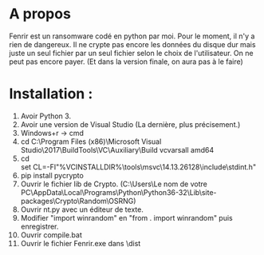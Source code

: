 # A propos
Fenrir est un ransomware codé en python par moi.
Pour le moment, il n'y a rien de dangereux.
Il ne crypte pas encore les données du disque dur mais juste un seul fichier par un seul fichier selon le choix de l'utilisateur.
On ne peut pas encore payer. (Et dans la version finale, on aura pas à le faire)

# Installation :

1. Avoir Python 3.
2. Avoir une version de Visual Studio (La dernière, plus précisement.)
3. Windows+r -> cmd
4. cd C:\Program Files (x86)\Microsoft Visual Studio\2017\BuildTools\VC\Auxiliary\Build
vcvarsall amd64
5. cd \
set CL=-FI"%VCINSTALLDIR%\tools\msvc\14.13.26128\include\stdint.h"
6. pip install pycrypto
7. Ouvrir le fichier lib de Crypto. (C:\Users\Le nom de votre PC\AppData\Local\Programs\Python\Python36-32\Lib\site-packages\Crypto\Random\OSRNG)
8. Ouvrir nt.py avec un éditeur de texte.
9. Modifier "import winrandom" en "from . import winrandom" puis enregistrer.
10. Ouvrir compile.bat
11. Ouvrir le fichier Fenrir.exe dans \dist
